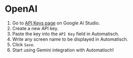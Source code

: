 # OpenAI

1. Go to [API Keys page](https://aistudio.google.com/app/apikey) on Google AI Studio.
2. Create a new API key.
3. Paste the key into the `API Key` field in Automatisch.
4. Write any screen name to be displayed in Automatisch.
5. Click `Save`.
6. Start using Gemini integration with Automatisch!
